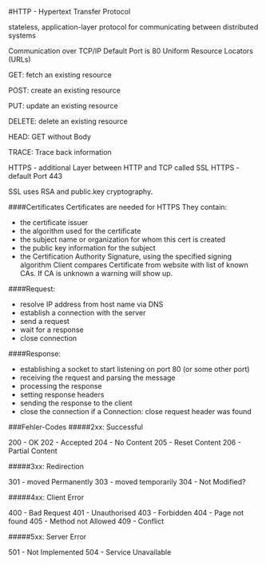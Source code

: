 #HTTP - Hypertext Transfer Protocol

stateless, application-layer protocol for communicating between distributed systems

Communication over TCP/IP
Default Port is 80
Uniform Resource Locators (URLs)


GET: fetch an existing resource

POST: create an existing resource

PUT: update an existing resource

DELETE: delete an existing resource

HEAD: GET without Body

TRACE: Trace back information

HTTPS - additional Layer between HTTP and TCP called SSL
HTTPS - default Port 443

SSL uses RSA and public.key cryptography.

####Certificates
Certificates are needed for HTTPS
They contain:
* the certificate issuer
* the algorithm used for the certificate
* the subject name or organization for whom this cert is created
* the public key information for the subject
* the Certification Authority Signature, using the specified signing algorithm
Client compares Certificate from website with list of known CAs. If CA is unknown a warning will show up.

####Request:
* resolve IP address from host name via DNS
* establish a connection with the server
* send a request
* wait for a response
* close connection


####Response:
* establishing a socket to start listening on port 80 (or some other port)
* receiving the request and parsing the message
* processing the response
* setting response headers
* sending the response to the client
* close the connection if a Connection: close request header was found


###Fehler-Codes
#####2xx: Successful

200 - OK
202 - Accepted
204 - No Content
205 - Reset Content
206 - Partial Content

#####3xx: Redirection

301 - moved Permanently
303 - moved temporarily
304 - Not Modified?

#####4xx: Client Error

400 - Bad Request
401 - Unauthorised
403 - Forbidden
404 - Page not found
405 - Method not Allowed
409 - Conflict

#####5xx: Server Error

501 - Not Implemented
504 - Service Unavailable 
